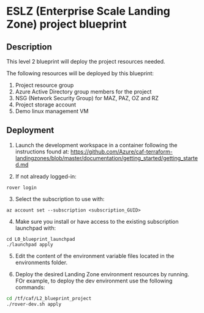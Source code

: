# ESLZ (Enterprise Scale Landing Zone) project blueprint

## Description

This level 2 blueprint will deploy the project  resources needed.

The following resources will be deployed by this blueprint:

1. Project resource group
2. Azure Active Directory group members for the project
3. NSG (Network Security Group) for MAZ, PAZ, OZ and RZ
4. Project storage account
5. Demo linux management VM

## Deployment

1. Launch the development workspace in a container following the instructions found at: https://github.com/Azure/caf-terraform-landingzones/blob/master/documentation/getting_started/getting_started.md

2. If not already logged-in:

```
rover login
```

3. Select the subscription to use with:

```
az account set --subscription <subscription_GUID>
```

4. Make sure you install or have access to the existing subscription launchpad with:

```
cd L0_blueprint_launchpad
./launchpad apply
```

5. Edit the content of the environment variable files located in the environments folder.

6. Deploy the desired Landing Zone environment resources by running. FOr example, to deploy the dev environment use the following commands:

```sh
cd /tf/caf/L2_blueprint_project
./rover-dev.sh apply
```
